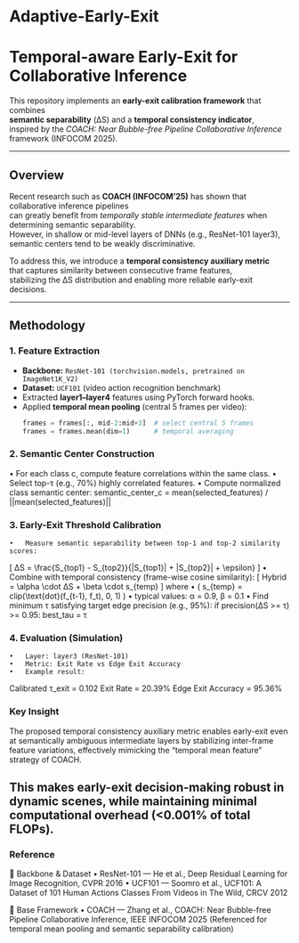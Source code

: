 # Adaptive-Early-Exit
# Temporal-aware Early-Exit for Collaborative Inference

This repository implements an **early-exit calibration framework** that combines  
**semantic separability** (ΔS) and a **temporal consistency indicator**,  
inspired by the *COACH: Near Bubble-free Pipeline Collaborative Inference* framework (INFOCOM 2025).

---

## Overview

Recent research such as **COACH (INFOCOM’25)** has shown that collaborative inference pipelines  
can greatly benefit from *temporally stable intermediate features* when determining semantic separability.  
However, in shallow or mid-level layers of DNNs (e.g., ResNet-101 layer3),  
semantic centers tend to be weakly discriminative.  

To address this, we introduce a **temporal consistency auxiliary metric**  
that captures similarity between consecutive frame features,  
stabilizing the ΔS distribution and enabling more reliable early-exit decisions.

---

## Methodology

### 1. Feature Extraction
- **Backbone:** `ResNet-101 (torchvision.models, pretrained on ImageNet1K_V2)`
- **Dataset:** `UCF101` (video action recognition benchmark)
- Extracted **layer1–layer4** features using PyTorch forward hooks.
- Applied **temporal mean pooling** (central 5 frames per video):
  ```python
  frames = frames[:, mid-2:mid+3]  # select central 5 frames
  frames = frames.mean(dim=1)      # temporal averaging

### 2. Semantic Center Construction
•	For each class c, compute feature correlations within the same class.
•	Select top-τ (e.g., 70%) highly correlated features.
•	Compute normalized class semantic center:
 semantic_center_c = mean(selected_features) / ||mean(selected_features)||

### 3. Early-Exit Threshold Calibration
	•	Measure semantic separability between top-1 and top-2 similarity scores:
[
ΔS = \frac{S_{top1} - S_{top2}}{|S_{top1}| + |S_{top2}| + \epsilon}
]
	•	Combine with temporal consistency (frame-wise cosine similarity):
[
Hybrid = \alpha \cdot ΔS + \beta \cdot s_{temp}
]
where
•	( s_{temp} = clip(\text{dot}(f_{t-1}, f_t), 0, 1) )
•	typical values: α = 0.9, β = 0.1
•	Find minimum τ satisfying target edge precision (e.g., 95%):
  if precision(ΔS >= τ) >= 0.95:
    best_tau = τ
    
### 4. Evaluation (Simulation)
	•	Layer: layer3 (ResNet-101)
	•	Metric: Exit Rate vs Edge Exit Accuracy
	•	Example result:
  Calibrated τ_exit = 0.102
  Exit Rate = 20.39%
  Edge Exit Accuracy = 95.36%

### Key Insight

The proposed temporal consistency auxiliary metric enables early-exit
even at semantically ambiguous intermediate layers by stabilizing inter-frame
feature variations, effectively mimicking the “temporal mean feature” strategy of COACH.

This makes early-exit decision-making robust in dynamic scenes,
while maintaining minimal computational overhead (<0.001% of total FLOPs).
---
### Reference

🔹 Backbone & Dataset
	•	ResNet-101 — He et al., Deep Residual Learning for Image Recognition, CVPR 2016
	•	UCF101 — Soomro et al., UCF101: A Dataset of 101 Human Actions Classes From Videos in The Wild, CRCV 2012

🔹 Base Framework
	•	COACH — Zhang et al., COACH: Near Bubble-free Pipeline Collaborative Inference, IEEE INFOCOM 2025
(Referenced for temporal mean pooling and semantic separability calibration)


